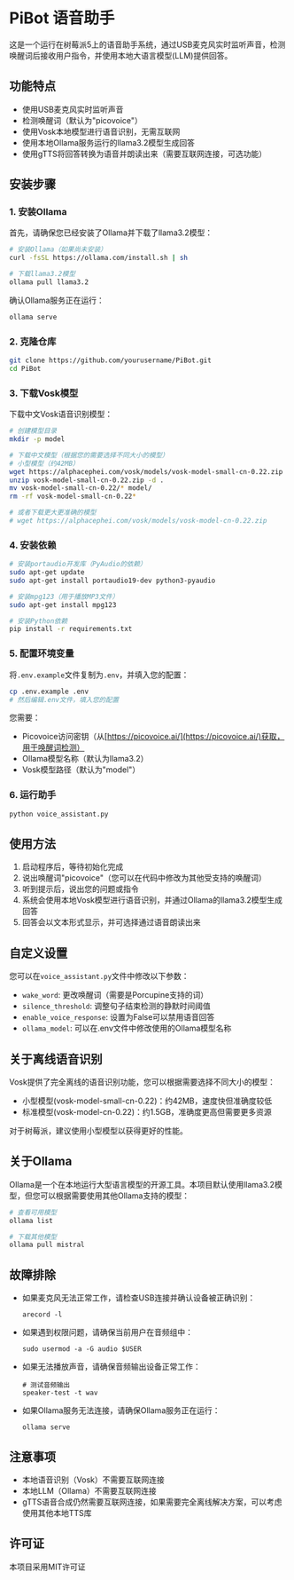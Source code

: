 # PiBot 语音助手

这是一个运行在树莓派5上的语音助手系统，通过USB麦克风实时监听声音，检测唤醒词后接收用户指令，并使用本地大语言模型(LLM)提供回答。

## 功能特点

- 使用USB麦克风实时监听声音
- 检测唤醒词（默认为"picovoice"）
- 使用Vosk本地模型进行语音识别，无需互联网
- 使用本地Ollama服务运行的llama3.2模型生成回答
- 使用gTTS将回答转换为语音并朗读出来（需要互联网连接，可选功能）

## 安装步骤

### 1. 安装Ollama

首先，请确保您已经安装了Ollama并下载了llama3.2模型：

```bash
# 安装Ollama（如果尚未安装）
curl -fsSL https://ollama.com/install.sh | sh

# 下载llama3.2模型
ollama pull llama3.2
```

确认Ollama服务正在运行：

```bash
ollama serve
```

### 2. 克隆仓库

```bash
git clone https://github.com/yourusername/PiBot.git
cd PiBot
```

### 3. 下载Vosk模型

下载中文Vosk语音识别模型：

```bash
# 创建模型目录
mkdir -p model

# 下载中文模型（根据您的需要选择不同大小的模型）
# 小型模型（约42MB）
wget https://alphacephei.com/vosk/models/vosk-model-small-cn-0.22.zip
unzip vosk-model-small-cn-0.22.zip -d .
mv vosk-model-small-cn-0.22/* model/
rm -rf vosk-model-small-cn-0.22*

# 或者下载更大更准确的模型
# wget https://alphacephei.com/vosk/models/vosk-model-cn-0.22.zip
```

### 4. 安装依赖

```bash
# 安装portaudio开发库（PyAudio的依赖）
sudo apt-get update
sudo apt-get install portaudio19-dev python3-pyaudio

# 安装mpg123（用于播放MP3文件）
sudo apt-get install mpg123

# 安装Python依赖
pip install -r requirements.txt
```

### 5. 配置环境变量

将`.env.example`文件复制为`.env`，并填入您的配置：

```bash
cp .env.example .env
# 然后编辑.env文件，填入您的配置
```

您需要：
- Picovoice访问密钥（从[https://picovoice.ai/](https://picovoice.ai/)获取，用于唤醒词检测）
- Ollama模型名称（默认为llama3.2）
- Vosk模型路径（默认为"model"）

### 6. 运行助手

```bash
python voice_assistant.py
```

## 使用方法

1. 启动程序后，等待初始化完成
2. 说出唤醒词"picovoice"（您可以在代码中修改为其他受支持的唤醒词）
3. 听到提示后，说出您的问题或指令
4. 系统会使用本地Vosk模型进行语音识别，并通过Ollama的llama3.2模型生成回答
5. 回答会以文本形式显示，并可选择通过语音朗读出来

## 自定义设置

您可以在`voice_assistant.py`文件中修改以下参数：

- `wake_word`: 更改唤醒词（需要是Porcupine支持的词）
- `silence_threshold`: 调整句子结束检测的静默时间阈值
- `enable_voice_response`: 设置为False可以禁用语音回答
- `ollama_model`: 可以在.env文件中修改使用的Ollama模型名称

## 关于离线语音识别

Vosk提供了完全离线的语音识别功能，您可以根据需要选择不同大小的模型：

- 小型模型(vosk-model-small-cn-0.22)：约42MB，速度快但准确度较低
- 标准模型(vosk-model-cn-0.22)：约1.5GB，准确度更高但需要更多资源

对于树莓派，建议使用小型模型以获得更好的性能。

## 关于Ollama

Ollama是一个在本地运行大型语言模型的开源工具。本项目默认使用llama3.2模型，但您可以根据需要使用其他Ollama支持的模型：

```bash
# 查看可用模型
ollama list

# 下载其他模型
ollama pull mistral
```

## 故障排除

- 如果麦克风无法正常工作，请检查USB连接并确认设备被正确识别：
  ```
  arecord -l
  ```
  
- 如果遇到权限问题，请确保当前用户在音频组中：
  ```
  sudo usermod -a -G audio $USER
  ```

- 如果无法播放声音，请确保音频输出设备正常工作：
  ```
  # 测试音频输出
  speaker-test -t wav
  ```

- 如果Ollama服务无法连接，请确保Ollama服务正在运行：
  ```
  ollama serve
  ```

## 注意事项

- 本地语音识别（Vosk）不需要互联网连接
- 本地LLM（Ollama）不需要互联网连接
- gTTS语音合成仍然需要互联网连接，如果需要完全离线解决方案，可以考虑使用其他本地TTS库

## 许可证

本项目采用MIT许可证 